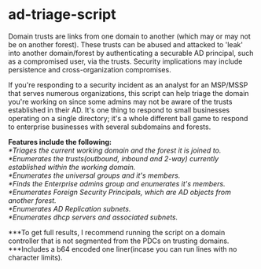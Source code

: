 # ad-triage-script
Domain trusts are links from one domain to another (which may or may not be on another forest). These trusts can be abused and attacked to 'leak' into another domain/forest by authenticating a securable AD principal, such as a compromised user, via the trusts. Security implications may include persistence and cross-organization compromises.

If you're responding to a security incident as an analyst for an MSP/MSSP that serves numerous organizations, this script can help triage the domain you're working on since some admins may not be aware of the trusts established in their AD. It's one thing to respond to small businesses operating on a single directory; it's a whole different ball game to respond to enterprise businesses with several subdomains and forests. 

**Features include the following:**<br />
_*Triages the current working domain and the forest it is joined to.<br />
*Enumerates the trusts(outbound, inbound and 2-way) currently established within the working domain.<br />
*Enumerates the universal groups and it's members.<br />
*Finds the Enterprise admins group and enumerates it's members.<br />
*Enumerates Foreign Security Principals, which are AD objects from another forest.<br />
*Enumerates AD Replication subnets.<br />
*Enumerates dhcp servers and associated subnets._


***To get full results, I recommend running the script on a domain controller that is not segmented from the PDCs on trusting domains.<br />
***Includes a b64 encoded one liner(incase you can run lines with no character limits).
